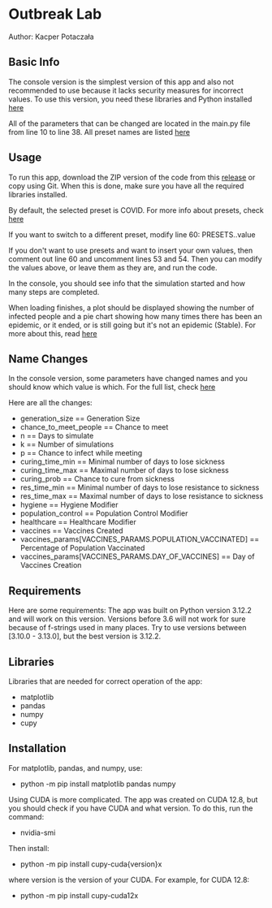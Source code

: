 # Outbreak Lab
Author: Kacper Potaczała


## Basic Info
The console version is the simplest version of this app and also not recommended to use because it lacks security measures for incorrect values. To use this version, you need these libraries and Python installed [here](#requirements)

All of the parameters that can be changed are located in the main.py file from line 10 to line 38.
All preset names are listed [here](https://github.com/QG1414/OutbreakLab?tab=readme-ov-file#presets)

## Usage
To run this app, download the ZIP version of the code from this [release](https://github.com/QG1414/OutbreakLab/releases/tag/Console_Version) or copy using Git. When this is done, make sure you have all the required libraries installed.

By default, the selected preset is COVID. For more info about presets, check [here](https://github.com/QG1414/OutbreakLab?tab=readme-ov-file#presets)

If you want to switch to a different preset, modify line 60: PRESETS.<Name of preset>.value

If you don't want to use presets and want to insert your own values, then comment out line 60 and uncomment lines 53 and 54.
Then you can modify the values above, or leave them as they are, and run the code.

In the console, you should see info that the simulation started and how many steps are completed.

When loading finishes, a plot should be displayed showing the number of infected people and a pie chart showing how many times there has been an epidemic, or it ended, or is still going but it's not an epidemic (Stable). For more about this, read [here](https://github.com/QG1414/OutbreakLab?tab=readme-ov-file#interpretation-of-results)

## Name Changes
In the console version, some parameters have changed names and you should know which value is which. For the full list, check [here](https://github.com/QG1414/OutbreakLab?tab=readme-ov-file#parameters)

Here are all the changes:
* generation_size == Generation Size
* chance_to_meet_people == Chance to meet
* n == Days to simulate
* k == Number of simulations
* p == Chance to infect while meeting
* curing_time_min == Minimal number of days to lose sickness
* curing_time_max == Maximal number of days to lose sickness
* curing_prob == Chance to cure from sickness
* res_time_min == Minimal number of days to lose resistance to sickness
* res_time_max == Maximal number of days to lose resistance to sickness
* hygiene == Hygiene Modifier
* population_control == Population Control Modifier
* healthcare == Healthcare Modifier
* vaccines == Vaccines Created
* vaccines_params[VACCINES_PARAMS.POPULATION_VACCINATED] == Percentage of Population Vaccinated
* vaccines_params[VACCINES_PARAMS.DAY_OF_VACCINES] == Day of Vaccines Creation


## Requirements
Here are some requirements:
The app was built on Python version 3.12.2 and will work on this version.
Versions before 3.6 will not work for sure because of f-strings used in many places. Try to use versions between [3.10.0 - 3.13.0], but the best version is 3.12.2.

## Libraries
Libraries that are needed for correct operation of the app:
* matplotlib
* pandas
* numpy
* cupy

## Installation
For matplotlib, pandas, and numpy, use:

* python -m pip install matplotlib pandas numpy

Using CUDA is more complicated. The app was created on CUDA 12.8, but you should check if you have CUDA and what version. To do this, run the command:

* nvidia-smi

Then install:

* python -m pip install cupy-cuda{version}x

where version is the version of your CUDA. For example, for CUDA 12.8:

* python -m pip install cupy-cuda12x



